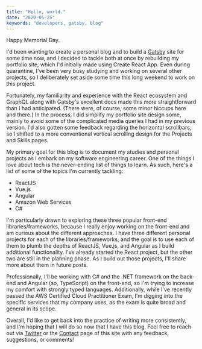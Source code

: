 ```yaml
---
title: "Hello, world."
date: "2020-05-25"
keywords: "developers, gatsby, blog"
---
```


Happy Memorial Day.

I'd been wanting to create a personal blog and to build a [Gatsby](https://www.gatsbyjs.org/) site for some time now, and I decided to tackle both at once by rebuilding my portfolio site, which I'd initially made using Create React App. Even during quarantine, I've been very busy studying and working on several other projects, so I deliberately set aside some time this long weekend to work on this project.

Fortunately, my familiarity and experience with the React ecosystem and GraphQL along with Gatsby's excellent docs made this more straightforward than I had anticipated. (There were, of course, some minor hiccups here and there.) In the process, I did simplify my portfolio site design some, mainly to avoid some of the complicated media queries I had in my previous version. I'd also gotten some feedback regarding the horizontal scrollbars, so I shifted to a more conventional vertical scrolling design for the Projects and Skills pages.

My primary goal for this blog is to document my studies and personal projects as I embark on my software engineering career. One of the things I love about tech is the never-ending list of things to learn. As such, here's a list of some of the topics I'm currently tackling:

- ReactJS
- Vue.js
- Angular
- Amazon Web Services
- C#

I'm particularly drawn to exploring these three popular front-end libraries/frameworks, because I really enjoy working on the front-end and am curious about the different approaches. I have three different personal projects for each of the libraries/frameworks, and the goal is to use each of them to plumb the depths of ReactJS, Vue.js, and Angular as I build additional functionality. I've already started the React project, but the other two are still in the planning phase. As I build out those projects, I'll share more about them in future posts.

Professionally, I'll be working with C# and the .NET framework on the back-end and Angular (so, TypeScript) on the front-end, so I'm trying to increase my comfort with strongly typed languages. Additionally, while I've recently passed the AWS Certified Cloud Practitioner Exam, I'm digging into the specific services that my company uses, as the exam is quite broad and general in its scope.

Overall, I'd like to get back into the practice of writing more consistently, and I'm hoping that I will do so now that I have this blog. Feel free to reach out via [Twitter](https://twitter.com/JonathanHoDev) or the [Contact](https://www.jonathan-ho.dev/contact) page of this site with any feedback, suggestions, or comments!
